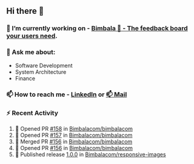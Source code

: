 ## Hi there 👋

<!--
**l-alexandrov/l-alexandrov** is a ✨ _special_ ✨ repository because its `README.md` (this file) appears on your GitHub profile.

Here are some ideas to get you started:

- 🔭 I’m currently working on ...
- 🌱 I’m currently learning ...
- 👯 I’m looking to collaborate on ...
- 🤔 I’m looking for help with ...
- 💬 Ask me about ...
- 📫 How to reach me: ...
- 😄 Pronouns: ...
- ⚡ Fun fact: ...
-->

### 🔭 I’m currently working on - [Bimbala 🚀 - The feedback board your users need](https://bimbala.com).

### 💬 Ask me about:
  - Software Development
  - System Architecture
  - Finance

### 📫 How to reach me - [LinkedIn](https://www.linkedin.com/in/l-alexandrov/) or [📫 Mail](mailto:luboslavaleksandrov@gmail.com)

### :zap: Recent Activity

<!--START_SECTION:activity-->
1. 💪 Opened PR [#158](https://github.com/Bimbalacom/bimbalacom/pull/158) in [Bimbalacom/bimbalacom](https://github.com/Bimbalacom/bimbalacom)
2. 💪 Opened PR [#157](https://github.com/Bimbalacom/bimbalacom/pull/157) in [Bimbalacom/bimbalacom](https://github.com/Bimbalacom/bimbalacom)
3. 🎉 Merged PR [#156](https://github.com/Bimbalacom/bimbalacom/pull/156) in [Bimbalacom/bimbalacom](https://github.com/Bimbalacom/bimbalacom)
4. 💪 Opened PR [#156](https://github.com/Bimbalacom/bimbalacom/pull/156) in [Bimbalacom/bimbalacom](https://github.com/Bimbalacom/bimbalacom)
5. 🚀 Published release [1.0.0](https://github.com/Bimbalacom/responsive-images/releases/tag/1.0.0) in [Bimbalacom/responsive-images](https://github.com/Bimbalacom/responsive-images)
<!--END_SECTION:activity-->
